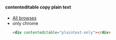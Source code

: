#### contenteditable copy plain text
* [All browses](https://github.com/Wwawawa/Guiding/tree/master/f9-HTML5/contenteditableCopyPlainTextAllBrowsesDemo)
* only chrome
    ```html
    <div contenteditable="plaintext-only"></div>
    ```
